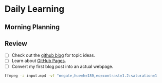 # Daily Learning
## Morning Planning

## Review

- [ ] Check out the [github blog](https://github.blog/) for topic ideas.
- [ ] Learn about [GitHub Pages](https://skills.github.com/#first-day-on-github).
- [ ] Convert my first blog post into an actual webpage.

```bash
ffmpeg -i input.mp4 -vf "negate,hue=h=180,eq=contrast=1.2:saturation=1.1" output.mp4
```
